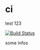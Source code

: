 # ci
test 123

[![Build Status](http://35.234.111.37:8080/buildStatus/icon?job=test_ci)](http://35.234.111.37:8080/job/test_ci)

some infos